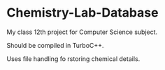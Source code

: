 # Chemistry-Lab-Database

My class 12th project for Computer Science subject.

Should be compiled in TurboC++.

Uses file handling fo rstoring chemical details.
